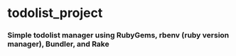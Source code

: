# todolist_project
### Simple todolist manager using RubyGems, rbenv (ruby version manager), Bundler, and Rake
